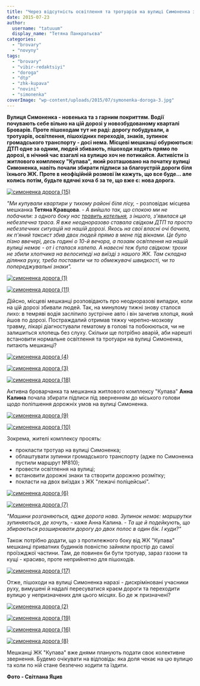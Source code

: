 ```yaml
---
title: "Через відсутність освітлення та тротуарів на вулиці Симоненка збивають мешканців"
date: 2015-07-23
author: 
  username: "tatuuum"
  display_name: "Тетяна Панкратьєва"
categories: 
  - "brovary"
  - "novyny"
tags: 
  - "brovary"
  - "vibir-redaktsiyi"
  - "doroga"
  - "dtp"
  - "zhk-kupava"
  - "novini"
  - "simonenka"
coverImage: "wp-content/uploads/2015/07/symonenka-doroga-3.jpg"
---
```


**Вулиця Симоненка - новенька та з гарним покриттям. Водії почувають себе вільно на цій дорозі у новозбудованому кварталі Броварів. Проте пішоходам тут не раді: дорогу побудували, а тротуарів, освітлення, пішохідних переходів, знаків, зупинок громадського транспорту - досі нема. Місцеві мешканці обурюються: ДТП одне за одним, людей збивають, пішоходи ходять прямо по дорозі, в нічний час взагалі на вулицю хоч не потикайся. Активісти із житлового комплексу "Купава", який розташовано на початку вулиці Симоненка, навіть почали збирати підписи за благоустрій дороги біля їхнього ЖК. Проте в неофіційній розмові їм кажуть, що все буде... але колись потім, будьте вдячні хоча б за те, що вже є: нова дорога.**

[![симоненка дорога (15)](https://mpz.brovary.org/wp-content/uploads/2015/07/symonenka-doroga-15.jpg)](https://mpz.brovary.org/wp-content/uploads/2015/07/symonenka-doroga-15.jpg)

_"Ми купували квартири у тихому районі біля лісу,_ - розповідає місцева мешканка **Тетяна Кравцова**. - _А вийшло так, що спокою ми не побачили: з одного боку нас [травить котельня](https://mpz.brovary.org/brovarchani-napisali-skargu-na-smorid-vid-kotelni-shho-z-tsogo-viyshlo/), з іншого, з'явилася ця небезпечна траса. Я вже неодноразово ставала свідком ДТП та просто небезпечних ситуацій на нашій дорозі. Якось на свої власні очі бачила, як п'яний таксист збив двох людей прямо в мене під вікнами. Це було пізно ввечері, десь годині о 10-й вечора, а позаяк освітлення на нашій вулиці немає - от і сталася халепа. А навесні теж була свідком: трохи не збили хлопчика на велосипеді на виїзді з нашого ЖК. Там складна ділянка руху, треба поставити чи то обмежувачі швидкості, чи то попереджувальні знаки"._

[![симоненка дорога (1)](https://mpz.brovary.org/wp-content/uploads/2015/07/symonenka-doroga-1.jpg)](https://mpz.brovary.org/wp-content/uploads/2015/07/symonenka-doroga-1.jpg)

[![симоненка дорога (11)](https://mpz.brovary.org/wp-content/uploads/2015/07/symonenka-doroga-11.jpg)](https://mpz.brovary.org/wp-content/uploads/2015/07/symonenka-doroga-11.jpg)

Дійсно, місцеві мешканці розповідають про неодноразові випадки, коли на цій дорозі збивали людей. Так, на минулому тижні знову сталося лихо: в темряві водія засліпило зустрічне авто і він зачепив хлопця, який йшов по дорозі. Постраждалий отримав тяжку черепно-мозкову травму, лікарі діагностували гематому в голові та побоюються, чи не залишиться хлопець без слуху. Скільки ще потрібно аварій, аби нарешті встановити нормальне освітлення та тротуари на вулиці Симоненка, питають мешканці?

[![симоненка дорога (4)](https://mpz.brovary.org/wp-content/uploads/2015/07/symonenka-doroga-4.jpg)](https://mpz.brovary.org/wp-content/uploads/2015/07/symonenka-doroga-4.jpg)

[![симоненка дорога (3)](https://mpz.brovary.org/wp-content/uploads/2015/07/symonenka-doroga-3.jpg)](https://mpz.brovary.org/wp-content/uploads/2015/07/symonenka-doroga-3.jpg)

[![симоненка дорога (18)](https://mpz.brovary.org/wp-content/uploads/2015/07/symonenka-doroga-18.jpg)](https://mpz.brovary.org/wp-content/uploads/2015/07/symonenka-doroga-18.jpg)

Активна броварчанка та мешканка житлового комплексу "Купава" **Анна Калина** почала збирати підписи під зверненням до міського голови щодо поліпшення дорожніх умов на вулиці Симоненка.

[![симоненка дорога (9)](https://mpz.brovary.org/wp-content/uploads/2015/07/symonenka-doroga-9.jpg)](https://mpz.brovary.org/wp-content/uploads/2015/07/symonenka-doroga-9.jpg)

[![симоненка дорога (10)](https://mpz.brovary.org/wp-content/uploads/2015/07/symonenka-doroga-10.jpg)](https://mpz.brovary.org/wp-content/uploads/2015/07/symonenka-doroga-10.jpg)

Зокрема, жителі комплексу просять:

- прокласти тротуар на вулиці Симоненка;
- облаштувати зупинки громадського транспорту (адже по Симоненка пустили маршрут №810);
- провести освітлення на вулиці;
- встановити дорожні знаки та створити дорожню розмітку;
- покласти на двох виїздах з ЖК "лежачі поліцейські".

[![симоненка дорога (6)](https://mpz.brovary.org/wp-content/uploads/2015/07/symonenka-doroga-6.jpg)](https://mpz.brovary.org/wp-content/uploads/2015/07/symonenka-doroga-6.jpg)

[![симоненка дорога (7)](https://mpz.brovary.org/wp-content/uploads/2015/07/symonenka-doroga-7.jpg)](https://mpz.brovary.org/wp-content/uploads/2015/07/symonenka-doroga-7.jpg)

_"Машини розганяються, адже дорога нова. Зупинок немає: маршрутки зупиняються, де хочуть,_ - каже Анна Калина. - _Та ще й подейкують, що збираються розширювати дорогу до двох полос в один бік. І куди?"_

Також потрібно додати, що з протилежного боку від ЖК "Купава" мешканці приватних будинків повністю зайняли простір до самої проїзжджої частини. Там, де повинен би бути тротуар, зараз газони та кущі - красиво, проте неприйнятно для пішоходів.

[![симоненка дорога (17)](https://mpz.brovary.org/wp-content/uploads/2015/07/symonenka-doroga-17.jpg)](https://mpz.brovary.org/wp-content/uploads/2015/07/symonenka-doroga-17.jpg)

Отже, пішоходи на вулиці Симоненка наразі - дискріміновані учасники руху, вимушені й надалі пересуватися краєм дороги та переходити вулицю у непризначених для цього місцях. Бо де ж призначені?

[![симоненка дорога (2)](https://mpz.brovary.org/wp-content/uploads/2015/07/symonenka-doroga-2.jpg)](https://mpz.brovary.org/wp-content/uploads/2015/07/symonenka-doroga-2.jpg)

[![симоненка дорога (19)](https://mpz.brovary.org/wp-content/uploads/2015/07/symonenka-doroga-19.jpg)](https://mpz.brovary.org/wp-content/uploads/2015/07/symonenka-doroga-19.jpg)

[![симоненка дорога (16)](https://mpz.brovary.org/wp-content/uploads/2015/07/symonenka-doroga-16.jpg)](https://mpz.brovary.org/wp-content/uploads/2015/07/symonenka-doroga-16.jpg)

[![симоненка дорога (8)](https://mpz.brovary.org/wp-content/uploads/2015/07/symonenka-doroga-8.jpg)](https://mpz.brovary.org/wp-content/uploads/2015/07/symonenka-doroga-8.jpg)

Мешканці ЖК "Купава" вже днями планують подати своє колективне звернення. Будемо очікувати на відповідь: яка доля чекає на цю вулицю та коли по ній стане безпечно ходити та їздити.

**Фото - Світлана Яцив**
